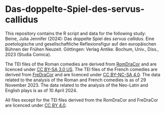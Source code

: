 # Das-doppelte-Spiel-des-servus-callidus
This repository contains the R script and data for the following study:  
Beine, Julia Jennifer (2024): Das doppelte Spiel des _servus callidus_. Eine poetologische und gesellschaftliche Reflexionsfigur auf den europäischen Bühnen der Frühen Neuzeit. Göttingen: Verlag Antike. Bochum, Univ., Diss., 2023 (Studia Comica).  

The TEI files of the Roman comedies are derived from [RomDraCor](https://dracor.org/rom) and are licenced under [CC BY-SA 3.0 US](https://creativecommons.org/licenses/by-sa/3.0/us/). The TEI files of the French comedies are derived from [FreDraCor](https://dracor.org/fre) and are licenced under [CC BY-NC-SA 4.0](https://creativecommons.org/licenses/by-nc-sa/4.0/). The data related to the analysis of the Roman and French comedies is as of 29 November 2023. The data related to the analysis of the Neo-Latin and English plays is as of 10 April 2024.  

All files except for the TEI files derived from the RomDraCor and FreDraCor are licenced under [CC BY 4.0](https://creativecommons.org/licenses/by/4.0/).
 
